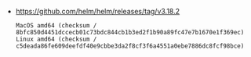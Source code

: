 - https://github.com/helm/helm/releases/tag/v3.18.2

  ```plain
  MacOS amd64 (checksum / 8bfc850d4451dccecb01c73bdc844cb1b3ed2f1b90a89fc47e7b1670e1f369ec)
  Linux amd64 (checksum / c5deada86fe609deefdf40e9cbbe3da2f8cf3f6a4551a0ebe7886dc8fcf98bce)
  ```
